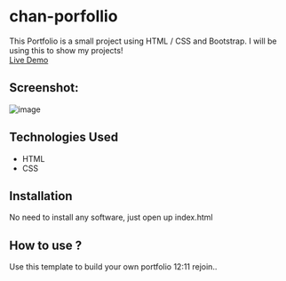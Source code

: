# chan-porfollio
This Portfolio is a small project using HTML / CSS and Bootstrap. I will be using this to show my projects! <br>
[Live Demo](https://chan-porfollio.chanhein1.repl.co)<br>

## Screenshot:
![image](https://user-images.githubusercontent.com/112149789/196882175-b4f51f84-1d98-4189-b507-a5ba1706f33b.png)





## Technologies Used
* HTML
* CSS
## Installation
No need to install any software, just open up index.html
## How to use ?
Use this template to build your own portfolio
12:11
rejoin..







